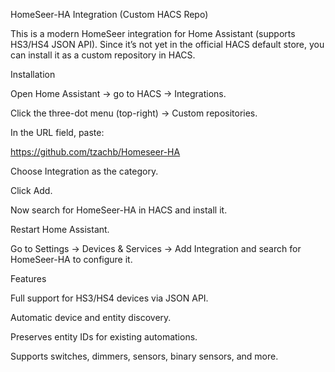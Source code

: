 HomeSeer-HA Integration (Custom HACS Repo)

This is a modern HomeSeer integration for Home Assistant (supports HS3/HS4 JSON API).
Since it’s not yet in the official HACS default store, you can install it as a custom repository in HACS.

Installation

Open Home Assistant → go to HACS → Integrations.

Click the three-dot menu (top-right) → Custom repositories.

In the URL field, paste:

https://github.com/tzachb/Homeseer-HA


Choose Integration as the category.

Click Add.

Now search for HomeSeer-HA in HACS and install it.

Restart Home Assistant.

Go to Settings → Devices & Services → Add Integration and search for HomeSeer-HA to configure it.

Features

Full support for HS3/HS4 devices via JSON API.

Automatic device and entity discovery.

Preserves entity IDs for existing automations.

Supports switches, dimmers, sensors, binary sensors, and more.
